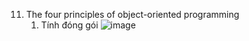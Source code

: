 11. The four principles of object-oriented programming
    1. Tính đóng gói
    ![image](https://github.com/user-attachments/assets/ff26d5e7-990a-4e05-854a-6ca548d5dd5c)
